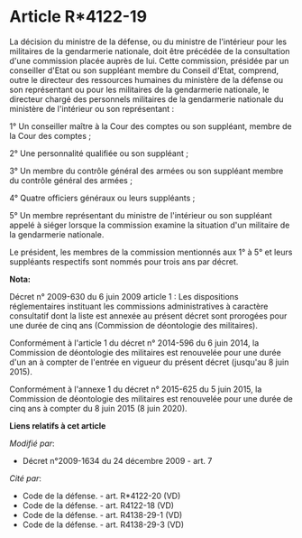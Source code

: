 # Article R*4122-19

La décision du ministre de la défense, ou du ministre de l'intérieur pour les militaires de la gendarmerie nationale, doit
être précédée de la consultation d'une commission placée auprès de lui. Cette commission, présidée par un conseiller d'Etat
ou son suppléant membre du Conseil d'Etat, comprend, outre le directeur des ressources humaines du ministère de la défense ou
son représentant ou pour les militaires de la gendarmerie nationale, le directeur chargé des personnels militaires de la
gendarmerie nationale du ministère de l'intérieur ou son représentant : 

1° Un conseiller maître à la Cour des comptes ou son suppléant, membre de la Cour des comptes ; 

2° Une personnalité qualifiée ou son suppléant ; 

3° Un membre du contrôle général des armées ou son suppléant membre du contrôle général des armées ; 

4° Quatre officiers généraux ou leurs suppléants ;

5° Un membre représentant du ministre de l'intérieur ou son suppléant appelé à siéger lorsque la commission examine la
situation d'un militaire de la gendarmerie nationale. 

Le président, les membres de la commission mentionnés aux 1° à 5° et leurs suppléants respectifs sont nommés pour trois ans
par décret.

**Nota:**

Décret n° 2009-630 du 6 juin 2009 article 1 : Les dispositions réglementaires instituant les commissions administratives à
caractère consultatif dont la liste est annexée au présent décret sont prorogées pour une durée de cinq ans (Commission de
déontologie des militaires).

Conformément à l'article 1 du décret n° 2014-596 du 6 juin 2014, la Commission de déontologie des militaires est renouvelée
pour une durée d'un an à compter de l'entrée en vigueur du présent décret (jusqu'au 8 juin 2015).

Conformément à l'annexe 1 du décret n° 2015-625 du 5 juin 2015, la Commission de déontologie des militaires est renouvelée
pour une durée de cinq ans à compter du 8 juin 2015 (8 juin 2020).

**Liens relatifs à cet article**

_Modifié par_:

  - Décret n°2009-1634 du 24 décembre 2009 - art. 7

_Cité par_:

  - Code de la défense. - art. R*4122-20 (VD)
  - Code de la défense. - art. R4122-18 (VD)
  - Code de la défense. - art. R4138-29-1 (VD)
  - Code de la défense. - art. R4138-29-3 (VD)
